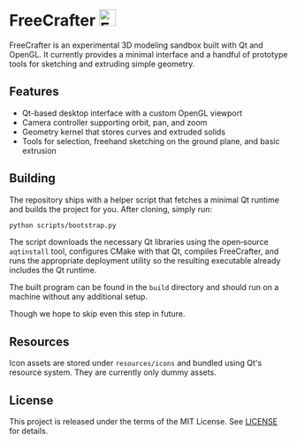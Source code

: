 # FreeCrafter  <img width="30" height="30" alt="FreeCrafter Logo" src="https://github.com/user-attachments/assets/4fb35500-bc0c-4275-97a9-96ad20268567" />


FreeCrafter is an experimental 3D modeling sandbox built with Qt and OpenGL. It currently provides a minimal interface and a handful of prototype tools for sketching and extruding simple geometry.

## Features
- Qt-based desktop interface with a custom OpenGL viewport
- Camera controller supporting orbit, pan, and zoom
- Geometry kernel that stores curves and extruded solids
- Tools for selection, freehand sketching on the ground plane, and basic extrusion

## Building

The repository ships with a helper script that fetches a minimal Qt runtime and
builds the project for you. After cloning, simply run:

```bash
python scripts/bootstrap.py
```

The script downloads the necessary Qt libraries using the open‑source
`aqtinstall` tool, configures CMake with that Qt, compiles FreeCrafter, and runs
the appropriate deployment utility so the resulting executable already includes
the Qt runtime.

The built program can be found in the `build` directory and should run on a
machine without any additional setup.

Though we hope to skip even this step in future.

## Resources
Icon assets are stored under `resources/icons` and bundled using Qt's resource system.  They are currently only dummy assets.

## License
This project is released under the terms of the MIT License. See [LICENSE](LICENSE) for details.
